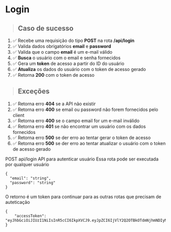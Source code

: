# Login

> ## Caso de sucesso

1. ✅ Recebe uma requisição do tipo **POST** na rota **/api/login**
2. ✅ Valida dados obrigatórios **email** e **password**
3. ✅ Valida que o campo **email** é um e-mail válido
4. ✅ **Busca** o usuário com o email e senha fornecidos
5. ✅ Gera um **token** de acesso a partir do ID do usuário
6. ✅ **Atualiza** os dados do usuário com o token de acesso gerado
7. ✅ Retorna **200** com o token de acesso

> ## Exceções

1. ✅ Retorna erro **404** se a API não existir
2. ✅ Retorna erro **400** se email ou password não forem fornecidos pelo client
3. ✅ Retorna erro **400** se o campo email for um e-mail inválido
4. ✅ Retorna erro **401** se não encontrar um usuário com os dados fornecidos
5. ✅ Retorna erro **500** se der erro ao tentar gerar o token de acesso
6. ✅ Retorna erro **500** se der erro ao tentar atualizar o usuário com o token de acesso gerado

POST api/login API para autenticar usuário
Essa rota pode ser executada por qualquer usuário

```
{
  "email": "string",
  "password": "string"
}
```
O retorno é um token para continuar para as outras rotas que precisam de auteticação

```
{
    "accessToken": "eyJhbGciOiJIUzI1NiIsInR5cCI6IkpXVCJ9.eyJpZCI6IjVlY2Q2OTBkOTdmNjhmNDIyM2Y0MTMyMCIsImlhdCI6MTU5MDUzNDM1NH0.6Rrbdv2Al7w_muEvKr1npRjkTOG_KjMfdQo5v4imghQ"
}
```